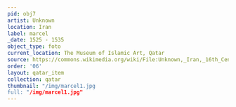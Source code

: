 ```yaml
---
pid: obj7
artist: Unknown
location: Iran
label: marcel
_date: 1525 - 1535
object_type: foto
current_location: The Museum of Islamic Art, Qatar
source: https://commons.wikimedia.org/wiki/File:Unknown,_Iran,_16th_Century_-_Page_from_the_Shahnama_-_Google_Art_Project.jpg
order: '06'
layout: qatar_item
collection: qatar
thumbnail: "/img/marcel1.jpg
full: "/img/marcel1.jpg"
---
```

